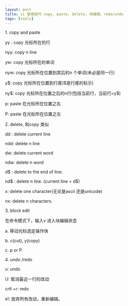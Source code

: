 ```yaml
---
layout: post
title: vi 使用技巧 copy, paste, delete, 块编辑，redo/undo
tags: [tools]
---
```


​1. copy and paste

yy : copy 光标所在的行

nyy: copy n line

yw: copy 光标所在的单词

nyw: copy 光标所在位置到其后的n 个单词(未必是同一行)

y\$: copy 光标所在位置到行尾(\$是行尾的标示)

ny\$: copy 光标所在位置之后的n行(包括当前行，当前行=y\$)

p: paste 在光标所在位置之右

P: paste 在光标所在位置之左

​2. delete, 和copy 类似

dd : delete current line

ndd: delete n line

dw: delete current word

ndw: delete n word

d\$ : delete to the end of line.

nd\$ : delete n line. (current line = d\$)

x: delete one character(无论是ascii 还是unicode)

nx: delete n characters.

​3. block edit

在命令模式下，输入v 进入块编辑状态

​a. 移动光标选定操作快

​b. c(cut), y(copy)

​c. p or P.

​4. undo /redo

u: undo

U: 取消最近一行的改动

crtl +r: redo

e!: 放弃所有改动，重新编辑。
